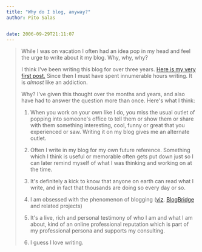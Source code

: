 ```yaml
---
title: "Why do I blog, anyway?"
author: Pito Salas


date: 2006-09-29T21:11:07
---
```



>
> While I was on vacation I often had an idea pop in my head and feel the urge
> to write about it my blog. Why, why, why?
>
> I think I've been writing this blog for over three years. [Here is my very
> first post.](</weblogs/archives/2003_05.php>) Since then I must have spent
> innumerable hours writing. It is _almost_ like an addiction.
>
> Why? I've given this thought over the months and years, and also have had to
> answer the question more than once. Here's what I think:
>
>   1. When you work on your own like I do, you miss the usual outlet of
> popping into someone's office to tell them or show them or share with them
> something interesting, cool, funny or great that you experienced or saw.
> Writing it on my blog gives me an alternate outlet.
>
>   2. Often I write in my blog for my own future reference. Something which I
> think is useful or memorable often gets put down just so I can later remind
> myself of what I was thinking and working on at the time.
>
>   3. It's definitely a kick to know that anyone on earth can read what I
> write, and in fact that thousands are doing so every day or so.
>
>   4. I am obsessed with the phenomenon of blogging
> ([viz](<http://en.wikipedia.org/wiki/Viz>).
> [BlogBridge](<http://www.blogbridge.com/>) and related projects)
>
>   5. It's a live, rich and personal testimony of who I am and what I am
> about, kind of an online professional reputation which is part of my
> professional persona and supports my consulting.
>
>   6. I guess I love writing.
>
>


